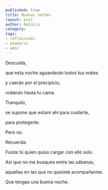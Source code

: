 ```yaml
---
published: true
title: Buenas noches
layout: post
author: Natalia
category:
tags:
- reflexiones
- poemario
- amor
---
```


Descuida,

que esta noche aguardarán todos tus males

y caerán por el precipicio,

rodando hasta tu cama.

Tranquilo,

se supone que estaré ahí para cuidarte,

para protegerte.

Pero no.

Recuerda:

Fuiste tú quien quiso cargar con ello solo.

Así que no me busques entre las sábanas,

aquellas en las que no quisiste acompañarme.

Que tengas una buena noche.
